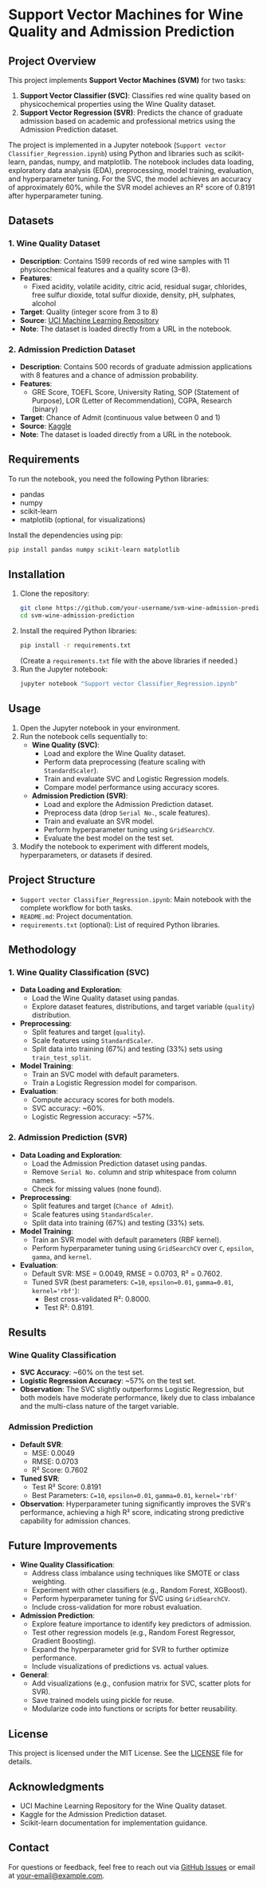 # Support Vector Machines for Wine Quality and Admission Prediction

## Project Overview
This project implements **Support Vector Machines (SVM)** for two tasks:
1. **Support Vector Classifier (SVC)**: Classifies red wine quality based on physicochemical properties using the Wine Quality dataset.
2. **Support Vector Regression (SVR)**: Predicts the chance of graduate admission based on academic and professional metrics using the Admission Prediction dataset.

The project is implemented in a Jupyter notebook (`Support vector Classifier_Regression.ipynb`) using Python and libraries such as scikit-learn, pandas, numpy, and matplotlib. The notebook includes data loading, exploratory data analysis (EDA), preprocessing, model training, evaluation, and hyperparameter tuning. For the SVC, the model achieves an accuracy of approximately 60%, while the SVR model achieves an R² score of 0.8191 after hyperparameter tuning.

## Datasets
### 1. Wine Quality Dataset
- **Description**: Contains 1599 records of red wine samples with 11 physicochemical features and a quality score (3–8).
- **Features**:
  - Fixed acidity, volatile acidity, citric acid, residual sugar, chlorides, free sulfur dioxide, total sulfur dioxide, density, pH, sulphates, alcohol
- **Target**: Quality (integer score from 3 to 8)
- **Source**: [UCI Machine Learning Repository](https://raw.githubusercontent.com/aniruddhachoudhury/Red-Wine-Quality/master/winequality-red.csv)
- **Note**: The dataset is loaded directly from a URL in the notebook.

### 2. Admission Prediction Dataset
- **Description**: Contains 500 records of graduate admission applications with 8 features and a chance of admission probability.
- **Features**:
  - GRE Score, TOEFL Score, University Rating, SOP (Statement of Purpose), LOR (Letter of Recommendation), CGPA, Research (binary)
- **Target**: Chance of Admit (continuous value between 0 and 1)
- **Source**: [Kaggle](https://raw.githubusercontent.com/srinivasav22/Graduate-Admission-Prediction/master/Admission_Predict_Ver1.1.csv)
- **Note**: The dataset is loaded directly from a URL in the notebook.

## Requirements
To run the notebook, you need the following Python libraries:
- pandas
- numpy
- scikit-learn
- matplotlib (optional, for visualizations)

Install the dependencies using pip:
```bash
pip install pandas numpy scikit-learn matplotlib
```

## Installation
1. Clone the repository:
   ```bash
   git clone https://github.com/your-username/svm-wine-admission-prediction.git
   cd svm-wine-admission-prediction
   ```
2. Install the required Python libraries:
   ```bash
   pip install -r requirements.txt
   ```
   (Create a `requirements.txt` file with the above libraries if needed.)
3. Run the Jupyter notebook:
   ```bash
   jupyter notebook "Support vector Classifier_Regression.ipynb"
   ```

## Usage
1. Open the Jupyter notebook in your environment.
2. Run the notebook cells sequentially to:
   - **Wine Quality (SVC)**:
     - Load and explore the Wine Quality dataset.
     - Perform data preprocessing (feature scaling with `StandardScaler`).
     - Train and evaluate SVC and Logistic Regression models.
     - Compare model performance using accuracy scores.
   - **Admission Prediction (SVR)**:
     - Load and explore the Admission Prediction dataset.
     - Preprocess data (drop `Serial No.`, scale features).
     - Train and evaluate an SVR model.
     - Perform hyperparameter tuning using `GridSearchCV`.
     - Evaluate the best model on the test set.
3. Modify the notebook to experiment with different models, hyperparameters, or datasets if desired.

## Project Structure
- `Support vector Classifier_Regression.ipynb`: Main notebook with the complete workflow for both tasks.
- `README.md`: Project documentation.
- `requirements.txt` (optional): List of required Python libraries.

## Methodology
### 1. Wine Quality Classification (SVC)
- **Data Loading and Exploration**:
  - Load the Wine Quality dataset using pandas.
  - Explore dataset features, distributions, and target variable (`quality`) distribution.
- **Preprocessing**:
  - Split features and target (`quality`).
  - Scale features using `StandardScaler`.
  - Split data into training (67%) and testing (33%) sets using `train_test_split`.
- **Model Training**:
  - Train an SVC model with default parameters.
  - Train a Logistic Regression model for comparison.
- **Evaluation**:
  - Compute accuracy scores for both models.
  - SVC accuracy: ~60%.
  - Logistic Regression accuracy: ~57%.

### 2. Admission Prediction (SVR)
- **Data Loading and Exploration**:
  - Load the Admission Prediction dataset using pandas.
  - Remove `Serial No.` column and strip whitespace from column names.
  - Check for missing values (none found).
- **Preprocessing**:
  - Split features and target (`Chance of Admit`).
  - Scale features using `StandardScaler`.
  - Split data into training (67%) and testing (33%) sets.
- **Model Training**:
  - Train an SVR model with default parameters (RBF kernel).
  - Perform hyperparameter tuning using `GridSearchCV` over `C`, `epsilon`, `gamma`, and `kernel`.
- **Evaluation**:
  - Default SVR: MSE = 0.0049, RMSE = 0.0703, R² = 0.7602.
  - Tuned SVR (best parameters: `C=10`, `epsilon=0.01`, `gamma=0.01`, `kernel='rbf'`):
    - Best cross-validated R²: 0.8000.
    - Test R²: 0.8191.

## Results
### Wine Quality Classification
- **SVC Accuracy**: ~60% on the test set.
- **Logistic Regression Accuracy**: ~57% on the test set.
- **Observation**: The SVC slightly outperforms Logistic Regression, but both models have moderate performance, likely due to class imbalance and the multi-class nature of the target variable.

### Admission Prediction
- **Default SVR**:
  - MSE: 0.0049
  - RMSE: 0.0703
  - R² Score: 0.7602
- **Tuned SVR**:
  - Test R² Score: 0.8191
  - Best Parameters: `C=10`, `epsilon=0.01`, `gamma=0.01`, `kernel='rbf'`
- **Observation**: Hyperparameter tuning significantly improves the SVR's performance, achieving a high R² score, indicating strong predictive capability for admission chances.

## Future Improvements
- **Wine Quality Classification**:
  - Address class imbalance using techniques like SMOTE or class weighting.
  - Experiment with other classifiers (e.g., Random Forest, XGBoost).
  - Perform hyperparameter tuning for SVC using `GridSearchCV`.
  - Include cross-validation for more robust evaluation.
- **Admission Prediction**:
  - Explore feature importance to identify key predictors of admission.
  - Test other regression models (e.g., Random Forest Regressor, Gradient Boosting).
  - Expand the hyperparameter grid for SVR to further optimize performance.
  - Include visualizations of predictions vs. actual values.
- **General**:
  - Add visualizations (e.g., confusion matrix for SVC, scatter plots for SVR).
  - Save trained models using pickle for reuse.
  - Modularize code into functions or scripts for better reusability.

## License
This project is licensed under the MIT License. See the [LICENSE](LICENSE) file for details.

## Acknowledgments
- UCI Machine Learning Repository for the Wine Quality dataset.
- Kaggle for the Admission Prediction dataset.
- Scikit-learn documentation for implementation guidance.

## Contact
For questions or feedback, feel free to reach out via [GitHub Issues](https://github.com/your-username/svm-wine-admission-prediction/issues) or email at your-email@example.com.